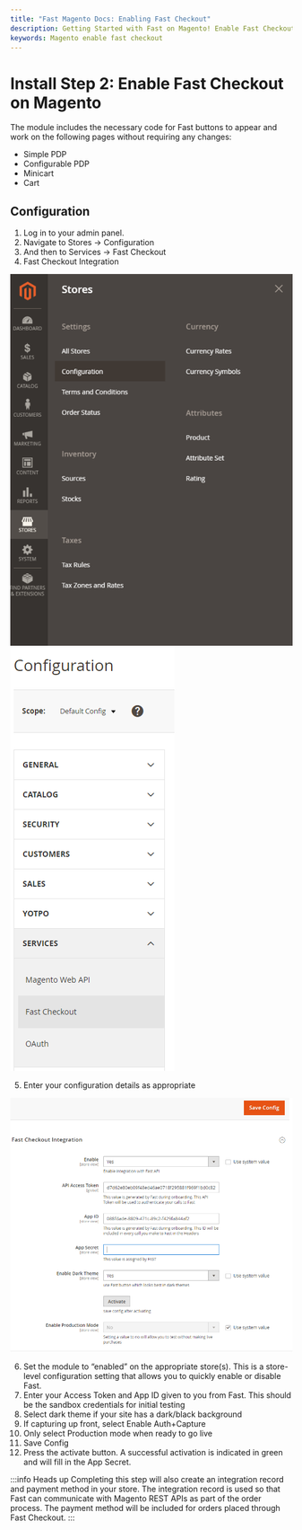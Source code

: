 ```yaml
---
title: "Fast Magento Docs: Enabling Fast Checkout"
description: Getting Started with Fast on Magento! Enable Fast Checkout.
keywords: Magento enable fast checkout
---
```


# Install Step 2: Enable Fast Checkout on Magento

The module includes the necessary code for Fast buttons to appear and work on the following pages without requiring any changes:

- Simple PDP
- Configurable PDP
- Minicart
- Cart

## Configuration

1. Log in to your admin panel.
2. Navigate to Stores → Configuration
3. And then to Services → Fast Checkout
4. Fast Checkout Integration

<img alt="configuration link in the admin panel"  src="./images/image3.png"/>
<img alt="services links" src="./images/image5.png"/>

5. Enter your configuration details as appropriate

<img alt="configuration form" src="./images/image4.png"/>

6. Set the module to “enabled” on the appropriate store(s). This is a store-level configuration setting that allows you to quickly enable or disable Fast.
7. Enter your Access Token and App ID given to you from Fast. This should be the sandbox credentials for initial testing
8. Select dark theme if your site has a dark/black background
9. If capturing up front, select Enable Auth+Capture
10. Only select Production mode when ready to go live
11. Save Config
12. Press the activate button. A successful activation is indicated in green and will fill in the App Secret.

:::info Heads up
Completing this step will also create an integration record and payment method in your store. The integration record is used so that Fast can communicate with Magento REST APIs as part of the order process. The payment method will be included for orders placed through Fast Checkout.
:::
